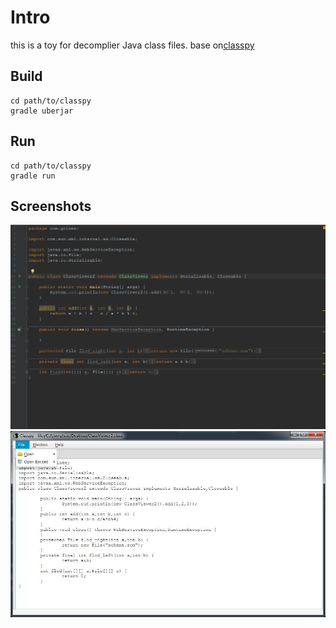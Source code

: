 # Intro

this is a toy for decomplier Java class files.
base on[classpy](https://github.com/zxh0/classpy)

## Build
```shell
cd path/to/classpy
gradle uberjar
```

## Run
```shell
cd path/to/classpy
gradle run
```

## Screenshots

![Screenshot1](https://github.com/yeqingyun/java-decompiler/blob/master/screenshot1.png)
![Screenshot2](https://github.com/yeqingyun/java-decompiler/blob/master/screenshot2.jpg)
